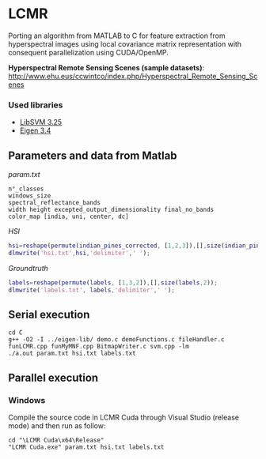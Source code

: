 # LCMR
Porting an algorithm from MATLAB to C for feature extraction from hyperspectral images using local covariance matrix representation with consequent parallelization using CUDA/OpenMP.

__Hyperspectral Remote Sensing Scenes (sample datasets)__: http://www.ehu.eus/ccwintco/index.php/Hyperspectral_Remote_Sensing_Scenes

### Used libraries

* [LibSVM 3.25](https://www.csie.ntu.edu.tw/~cjlin/libsvm/)
* [Eigen 3.4](https://eigen.tuxfamily.org/index.php?title=Main_Page)

## Parameters and data from Matlab
_param.txt_
```
n°_classes
windows_size
spectral_reflectance_bands
width height excepted_output_dimensionality final_no_bands
color_map [india, uni, center, dc]
```

_HSI_
```Matlab
hsi=reshape(permute(indian_pines_corrected, [1,2,3]),[],size(indian_pines_corrected,3))';
dlmwrite('hsi.txt',hsi,'delimiter',' ');
```

_Groundtruth_
```Matlab
labels=reshape(permute(labels, [1,3,2]),[],size(labels,2));
dlmwrite('labels.txt', labels,'delimiter',' ');
```

## Serial execution
```console
cd C
g++ -O2 -I ../eigen-lib/ demo.c demoFunctions.c fileHandler.c funLCMR.cpp funMyMNF.cpp BitmapWriter.c svm.cpp -lm
./a.out param.txt hsi.txt labels.txt
```

## Parallel execution
### Windows
Compile the source code in LCMR Cuda through Visual Studio (release mode) and then run as follow:
```console
cd "\LCMR Cuda\x64\Release"
"LCMR Cuda.exe" param.txt hsi.txt labels.txt
```
